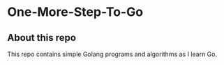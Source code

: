 # One-More-Step-To-Go

## About this repo
This repo contains simple Golang programs and algorithms as I learn Go. 
